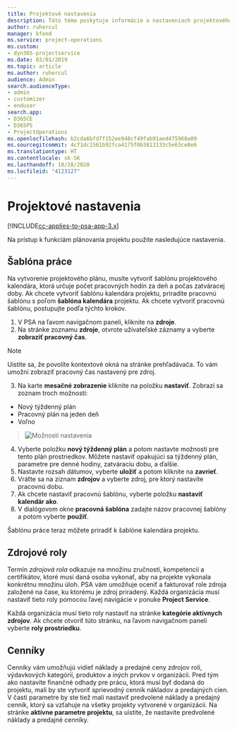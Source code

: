 ```yaml
---
title: Projektové nastavenia
description: Táto téma poskytuje informácie o nastaveniach projektového manažmentu.
author: ruhercul
manager: kfend
ms.service: project-operations
ms.custom:
- dyn365-projectservice
ms.date: 03/01/2019
ms.topic: article
ms.author: ruhercul
audience: Admin
search.audienceType:
- admin
- customizer
- enduser
search.app:
- D365CE
- D365PS
- ProjectOperations
ms.openlocfilehash: b2cda6bfd7f152ee948cf49fab91aed475968a09
ms.sourcegitcommit: 4cf1dc1561b92fca4175f0b3813133c5e63ce8e6
ms.translationtype: HT
ms.contentlocale: sk-SK
ms.lasthandoff: 10/28/2020
ms.locfileid: "4123127"
---
```

# <a name="project-settings"></a>Projektové nastavenia

[!INCLUDE[cc-applies-to-psa-app-3.x](../includes/cc-applies-to-psa-app-3x.md)]

Na prístup k funkciám plánovania projektu použite nasledujúce nastavenia.

## <a name="work-template"></a>Šablóna práce

Na vytvorenie projektového plánu, musíte vytvoriť šablónu projektového kalendára, ktorá určuje počet pracovných hodín za deň a počas zatváracej doby. Ak chcete vytvoriť šablónu kalendára projektu, priradíte pracovnú šablónu s poľom **šablóna kalendára** projektu. Ak chcete vytvoriť pracovnú šablónu, postupujte podľa týchto krokov.

1. V PSA na ľavom navigačnom paneli, kliknite na **zdroje**. 
2. Na stránke zoznamu **zdroje**, otvrote užívateľské záznamy a vyberte **zobraziť pracovný čas**.

  > [!NOTE]
  > Uistite sa, že povolíte kontextové okná na stránke prehľadávača. To vám umožní zobraziť pracovný čas nastavený pre zdroj.
  
3. Na karte **mesačné zobrazenie** kliknite na položku **nastaviť**. Zobrazí sa zoznam troch možností: 

  - Nový týždenný plán
  - Pracovný plán na jeden deň
  - Voľno

> ![Možnosti nastavenia](media/project-13.png)

4. Vyberte položku **nový týždenný plán** a potom nastavte možnosti pre tento plán prostriedkov. Môžete nastaviť opakujúci sa týždenný plán, parametre pre denné hodiny, zatváraciu dobu, a ďalšie.
5. Nastavte rozsah dátumov, vyberte **uložiť** a potom kliknite na **zavrieť**. 
6. Vráťte sa na ziznam **zdrojov** a vyberte zdroj, pre ktorý nastavíte pracovnú dobu. 
7. Ak chcete nastaviť pracovnú šablónu, vyberte položku **nastaviť kalendár ako**. 
8. V dialógovom okne **pracovná šablóna** zadajte názov pracovnej šablóny a potom vyberte **použiť**. 

Šablónu práce teraz môžete priradiť k šablóne kalendára projektu.

## <a name="resource-roles"></a>Zdrojové roly

Termín *zdrojová rola* odkazuje na množinu zručností, kompetencií a certifikátov, ktoré musí daná osoba vykonať, aby na projekte vykonala konkrétnu množinu úloh. PSA vám umožňuje oceniť a fakturovať role zdroja založené na čase, ku ktorému je zdroj priradený. Každá organizácia musí nastaviť tieto roly pomocou ľavej navigácie v ponuke **Project Service**.

Každá organizácia musí tieto roly nastaviť na stránke **kategórie aktívnych zdrojov**. Ak chcete otvoriť túto stránku, na ľavom navigačnom paneli vyberte **roly prostriedku**.

## <a name="price-lists"></a>Cenníky

Cenníky vám umožňujú vidieť náklady a predajné ceny zdrojov rolí, výdavkových kategórií, produktov a iných prvkov v organizácii. Pred tým ako nastavíte finančné odhady pre prácu, ktorá musí byť dodaná do projektu, mali by ste vytvoriť sprievodný cenník nákladov a predajných cien. V časti parametre by ste tiež mali nastaviť predvolené náklady a predajný cenník, ktorý sa vzťahuje na všetky projekty vytvorené v organizácii. Na stránke **aktívne parametre projektu**, sa uistite, že nastavíte predvolené náklady a predajné cenníky.
